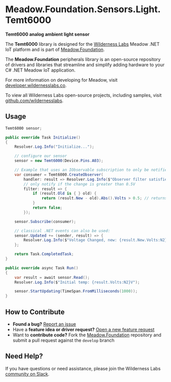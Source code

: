 # Meadow.Foundation.Sensors.Light.Temt6000

**Temt6000 analog ambient light sensor**

The **Temt6000** library is designed for the [Wilderness Labs](www.wildernesslabs.co) Meadow .NET IoT platform and is part of [Meadow.Foundation](https://developer.wildernesslabs.co/Meadow/Meadow.Foundation/).

The **Meadow.Foundation** peripherals library is an open-source repository of drivers and libraries that streamline and simplify adding hardware to your C# .NET Meadow IoT application.

For more information on developing for Meadow, visit [developer.wildernesslabs.co](http://developer.wildernesslabs.co/).

To view all Wilderness Labs open-source projects, including samples, visit [github.com/wildernesslabs](https://github.com/wildernesslabs/).

## Usage

```csharp
Temt6000 sensor;

public override Task Initialize()
{
    Resolver.Log.Info("Initialize...");

    // configure our sensor
    sensor = new Temt6000(Device.Pins.A03);

    // Example that uses an IObservable subscription to only be notified when the voltage changes by at least 0.5V
    var consumer = Temt6000.CreateObserver(
        handler: result => Resolver.Log.Info($"Observer filter satisfied: {result.New.Volts:N2}V, old: {result.Old?.Volts:N2}V"),
        // only notify if the change is greater than 0.5V
        filter: result => {
            if (result.Old is { } old) { 
                return (result.New - old).Abs().Volts > 0.5; // returns true if > 0.5V change.
            }
            return false;
        });

    sensor.Subscribe(consumer);

    // classical .NET events can also be used:
    sensor.Updated += (sender, result) => {
        Resolver.Log.Info($"Voltage Changed, new: {result.New.Volts:N2}V, old: {result.Old?.Volts:N2}V");
    };

    return Task.CompletedTask;
}

public override async Task Run()
{
    var result = await sensor.Read();
    Resolver.Log.Info($"Initial temp: {result.Volts:N2}V");

    sensor.StartUpdating(TimeSpan.FromMilliseconds(1000));
}

```
## How to Contribute

- **Found a bug?** [Report an issue](https://github.com/WildernessLabs/Meadow_Issues/issues)
- Have a **feature idea or driver request?** [Open a new feature request](https://github.com/WildernessLabs/Meadow_Issues/issues)
- Want to **contribute code?** Fork the [Meadow.Foundation](https://github.com/WildernessLabs/Meadow.Foundation) repository and submit a pull request against the `develop` branch


## Need Help?

If you have questions or need assistance, please join the Wilderness Labs [community on Slack](http://slackinvite.wildernesslabs.co/).
